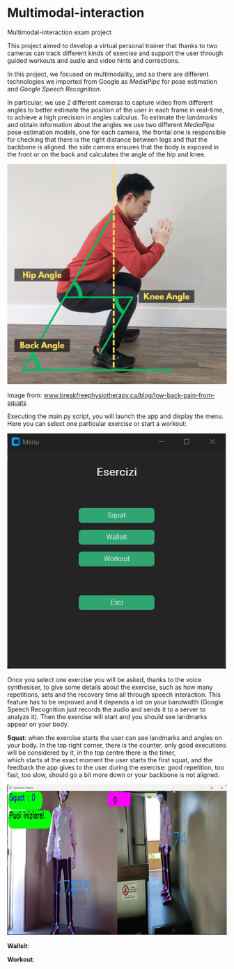 # Multimodal-interaction
Multimodal-interaction exam project

This project aimed to develop a virtual personal trainer that thanks to two cameras can track different kinds of exercise and support the user through guided workouts and audio and video hints and corrections.

In this project, we focused on multimodality, and so there are different technologies we imported from Google as *MediaPipe* for pose estimation and *Google Speech Recognition*.

In particular, we use 2 different cameras to capture video from different angles to better estimate the position of the user in each frame in real-time, to achieve a high precision in angles calculus. To estimate the *landmarks* and obtain information about the angles we use two different *MediaPipe* pose estimation models, one for each camera, the frontal one is responsible for checking that there is the right distance between legs and that the backbone is aligned. the side camera ensures that the body is exposed in the front or on the back and calculates the angle of the hip and knee.

![Alt text](./images/Corey-SquatAngles.jpg)

Image from:
www.breakfreephysiotherapy.ca/blog/low-back-pain-from-squats

Executing the main.py script, you will launch the app and display the menu.
Here you can select one particular exercise or start a workout:

![Alt text](./images/selezione_esercizio.png)

Once you select one exercise you will be asked, thanks to the voice synthesiser, to give some details about the exercise, such as how many repetitions, sets and the recovery time all through speech interaction.
This feature has to be improved and it depends a lot on your bandwidth (Google Speech Recognition just records the audio and sends it to a server to analyze it).
Then the exercise will start and you should see landmarks appear on your body.

**Squat**: when the exercise starts the user can see landmarks and angles on your body. In the top right corner, there is the counter, only good executions will be considered by it, in the top centre there is the timer, \
which starts at the exact moment the user starts the first squat, 
and the feedback the app gives to the user during the exercise: good repetition, too fast, too slow, should go a bit more down or your backbone is not aligned.

![Alt text](./images/squat_inizio_ok.png)

**Wallsit**:

**Workout**:
